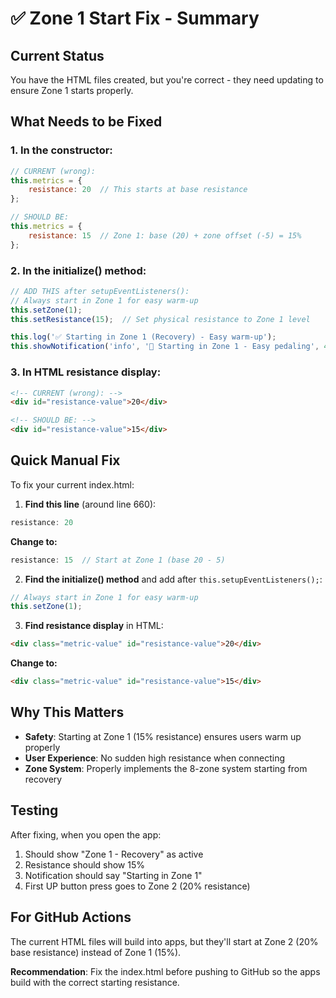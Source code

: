 # ✅ Zone 1 Start Fix - Summary

## Current Status

You have the HTML files created, but you're correct - they need updating to ensure Zone 1 starts properly.

## What Needs to be Fixed

### 1. **In the constructor:**
```javascript
// CURRENT (wrong):
this.metrics = {
    resistance: 20  // This starts at base resistance
};

// SHOULD BE:
this.metrics = {
    resistance: 15  // Zone 1: base (20) + zone offset (-5) = 15%
};
```

### 2. **In the initialize() method:**
```javascript
// ADD THIS after setupEventListeners():
// Always start in Zone 1 for easy warm-up
this.setZone(1);
this.setResistance(15);  // Set physical resistance to Zone 1 level

this.log('✅ Starting in Zone 1 (Recovery) - Easy warm-up');
this.showNotification('info', '🚴 Starting in Zone 1 - Easy pedaling', 4000);
```

### 3. **In HTML resistance display:**
```html
<!-- CURRENT (wrong): -->
<div id="resistance-value">20</div>

<!-- SHOULD BE: -->
<div id="resistance-value">15</div>
```

## Quick Manual Fix

To fix your current index.html:

1. **Find this line** (around line 660):
```javascript
resistance: 20
```
**Change to:**
```javascript
resistance: 15  // Start at Zone 1 (base 20 - 5)
```

2. **Find the initialize() method** and add after `this.setupEventListeners();`:
```javascript
// Always start in Zone 1 for easy warm-up
this.setZone(1);
```

3. **Find resistance display** in HTML:
```html
<div class="metric-value" id="resistance-value">20</div>
```
**Change to:**
```html
<div class="metric-value" id="resistance-value">15</div>
```

## Why This Matters

- **Safety**: Starting at Zone 1 (15% resistance) ensures users warm up properly
- **User Experience**: No sudden high resistance when connecting
- **Zone System**: Properly implements the 8-zone system starting from recovery

## Testing

After fixing, when you open the app:
1. Should show "Zone 1 - Recovery" as active
2. Resistance should show 15%
3. Notification should say "Starting in Zone 1"
4. First UP button press goes to Zone 2 (20% resistance)

## For GitHub Actions

The current HTML files will build into apps, but they'll start at Zone 2 (20% base resistance) instead of Zone 1 (15%). 

**Recommendation**: Fix the index.html before pushing to GitHub so the apps build with the correct starting resistance.
